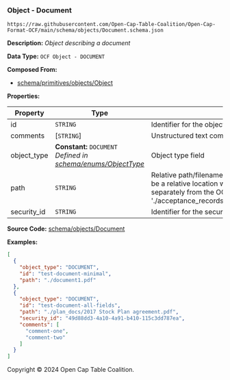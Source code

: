 ### Object - Document

`https://raw.githubusercontent.com/Open-Cap-Table-Coalition/Open-Cap-Format-OCF/main/schema/objects/Document.schema.json`

**Description:** _Object describing a document_

**Data Type:** `OCF Object - DOCUMENT`

**Composed From:**

- [schema/primitives/objects/Object](../primitives/objects/Object.md)

**Properties:**

| Property    | Type                                                                                        | Description                                                                                                                                                                                                                       | Required   |
| ----------- | ------------------------------------------------------------------------------------------- | --------------------------------------------------------------------------------------------------------------------------------------------------------------------------------------------------------------------------------- | ---------- |
| id          | `STRING`                                                                                    | Identifier for the object                                                                                                                                                                                                         | `REQUIRED` |
| comments    | [`STRING`]                                                                                  | Unstructured text comments related to and stored for the object                                                                                                                                                                   | -          |
| object_type | **Constant:** `DOCUMENT`</br>_Defined in [schema/enums/ObjectType](../enums/ObjectType.md)_ | Object type field                                                                                                                                                                                                                 | `REQUIRED` |
| path        | `STRING`                                                                                    | Relative path/filename for the document. Path is understood to be a relative location within an associated ZIP archive (packaged separately from the OCF archive) e.g. './acceptance_records/John_Wayne_2017_Grant_Agreement.pdf' | `REQUIRED` |
| security_id | `STRING`                                                                                    | Identifier for the security, if any, which this document relates to                                                                                                                                                               | -          |

**Source Code:** [schema/objects/Document](../../../../schema/objects/Document.schema.json)

**Examples:**

```json
[
  {
    "object_type": "DOCUMENT",
    "id": "test-document-minimal",
    "path": "./document1.pdf"
  },
  {
    "object_type": "DOCUMENT",
    "id": "test-document-all-fields",
    "path": "./plan_docs/2017 Stock Plan agreement.pdf",
    "security_id": "49d88dd3-4a10-4a91-b410-115c3dd787ea",
    "comments": [
      "comment-one",
      "comment-two"
    ]
  }
]
```

Copyright © 2024 Open Cap Table Coalition.
